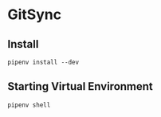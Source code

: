 GitSync
=======

Install
-------
```shell script
pipenv install --dev
```

Starting Virtual Environment
----------------------------
```shell script
pipenv shell
```
